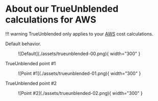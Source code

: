 # About our TrueUnblended calculations for AWS

!!! warning
    TrueUnblended only applies to your [AWS](https://aws.amazon.com/) cost calculations.

Default behavior.

<figure markdown>
  ![Default](./assets/trueunblended-00.png){ width="300" }
</figure>

TrueUnblended point #1

<figure markdown>
  ![Point #1](./assets/trueunblended-01.png){ width="300" }
</figure>

TrueUnblended point #2

<figure markdown>
  ![Point #2](./assets/trueunblended-02.png){ width="300" }
</figure>
